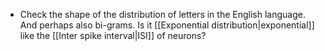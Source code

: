 - Check the shape of the distribution of letters in the English language. And perhaps also bi-grams. Is it [[Exponential distribution|exponential]] like the [[Inter spike interval|ISI]] of neurons?